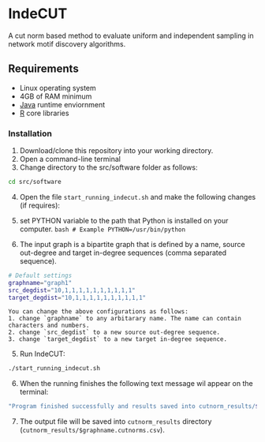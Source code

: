 # IndeCUT
A cut norm based method to evaluate uniform and independent sampling in network motif discovery algorithms.

## Requirements
+ Linux operating system
+ 4GB of RAM minimum
+ [Java](https://java.com/en/download/) runtime enviornment 
+ [R](www.r-project.org) core libraries

### Installation
1. Download/clone this repository into your working directory. 
2. Open a command-line terminal
3. Change directory to the src/software folder as follows:
  ```bash
  cd src/software
  ```
  
4. Open the file `start_running_indecut.sh` and make the following changes (if requires):
  1. set PYTHON variable to the path that Python is installed on your computer.
    ```bash
    # Example
    PYTHON=/usr/bin/python
    ```
    
  2. The input graph is a bipartite graph that is defined by a name, source out-degree and target in-degree sequences (comma separated sequence). 
  ```bash
  # Default settings
  graphname="graph1"
  src_degdist="10,1,1,1,1,1,1,1,1,1,1"
  target_degdist="10,1,1,1,1,1,1,1,1,1,1"
  ```
  
    You can change the above configurations as follows: 
    1. change `graphname` to any arbitarary name. The name can contain characters and numbers. 
    2. change `src_degdist` to a new source out-degree sequence. 
    3. change `target_degdist` to a new target in-degree sequence.

5. Run IndeCUT:
  ```bash
  ./start_running_indecut.sh
  ```
6. When the running finishes the following text message wil appear on the terminal:
  ```bash
  "Program finished successfully and results saved into cutnorm_results/$graphname.cutnorms.csv file!"
  ```
7. The output file will be saved into `cutnorm_results` directory (`cutnorm_results/$graphname.cutnorms.csv`).



